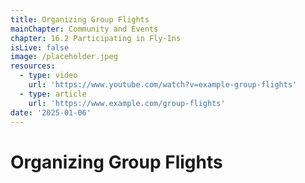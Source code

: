 ```yaml
---
title: Organizing Group Flights
mainChapter: Community and Events
chapter: 16.2 Participating in Fly-Ins
isLive: false
image: /placeholder.jpeg
resources:
  - type: video
    url: 'https://www.youtube.com/watch?v=example-group-flights'
  - type: article
    url: 'https://www.example.com/group-flights'
date: '2025-01-06'
---
```


# Organizing Group Flights
